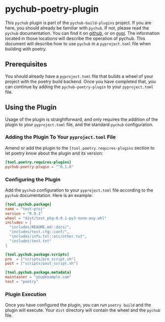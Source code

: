 # pychub-poetry-plugin

This `pychub` plugin is part of the `pychub-build-plugins` project. If you are
here, you should already be familiar with `pychub`. If not, please read the
`pychub` documentation. You can find it on
[github](https://github.com/Steve973/pychub), or on
[pypi](https://pypi.org/project/pychub/). The information located in those
locations will describe the operation of pychub. This document will describe
how to use `pychub` in a `pyproject.toml` file when building with poetry.

## Prerequisites

You should already have a `pyproject.toml` file that builds a wheel of your
project with the poetry build backend. Once you have completed that, you can
continue by adding the `pychub-poetry-plugin` to your `pyproject.toml` file.

## Using the Plugin

Usage of the plugin is straightforward, and only requires the addition of the
plugin to your `pyproject.toml` file, and the standard `pychub` configuration.

### Adding the Plugin To Your `pyproject.toml` File

Amend or add the plugin to the `[tool.poetry.requires-plugins` section to let
poetry know about the plugin and its version:

```toml
[tool.poetry.requires-plugins]
pychub-poetry-plugin = "^0.1.0"
```

### Configuring the Plugin

Add the `pychub` configuration to your `pyproject.toml` file according to the
`pychub` documentation. Here is an example:

```toml
[tool.pychub.package]
name = "test-proj"
version = "0.0.1"
wheel = "dist/test_pkg-0.0.1-py3-none-any.whl"
includes = [
  "includes/README.md::docs/",
  "includes/test.cfg::conf/",
  "includes/info.txt::etc/other.txt",
  "includes/test.txt"
]

[tool.pychub.package.scripts]
pre  = ["scripts/pre_script.sh"]
post = ["scripts/post_script.sh"]

[tool.pychub.package.metadata]
maintainer = "you@example.com"
test = "poetry"
```

### Plugin Execution

Once you have configured the plugin, you can run `poetry build` and the plugin
will execute. Your `dist` directory will contain the wheel and the `pychub`
file.
